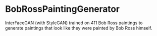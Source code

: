 # BobRossPaintingGenerator
InterFaceGAN (with StyleGAN) trained on 411 Bob Ross paintings to generate paintings that look like they were painted by Bob Ross himself.
